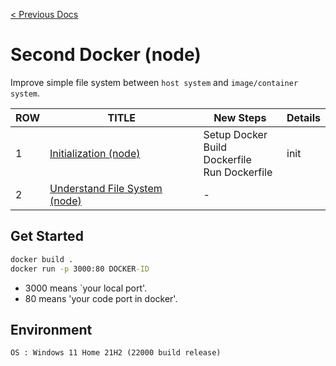 [< Previous Docs](../README.md)

# Second Docker (node)

Improve simple file system between `host system` and `image/container system`.

| ROW | TITLE      | New Steps | Details |
| --- | ---------- | ----- | ------- |
| 1 | [Initialization (node)](https://github.com/unchaptered/docker-and-kubernetes/tree/main/1.%20Initialization%20(node)) | Setup Docker <br> Build Dockerfile <br> Run Dockerfile | init |
| 2 | [Understand File System (node)](https://github.com/unchaptered/docker-and-kubernetes/tree/main/2.%20Understand%20File%20System%20(node)) | - | 

## Get Started

```cmd
docker build .
docker run -p 3000:80 DOCKER-ID
```

- 3000 means `your local port'.
- 80 means 'your code port in docker'.

## Environment

```
OS : Windows 11 Home 21H2 (22000 build release)
```